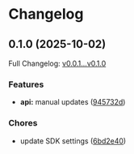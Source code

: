 # Changelog

## 0.1.0 (2025-10-02)

Full Changelog: [v0.0.1...v0.1.0](https://github.com/dqnamo/userplex-ruby/compare/v0.0.1...v0.1.0)

### Features

* **api:** manual updates ([945732d](https://github.com/dqnamo/userplex-ruby/commit/945732dc8407655bcc36a9088b56c3c093dce9e8))


### Chores

* update SDK settings ([6bd2e40](https://github.com/dqnamo/userplex-ruby/commit/6bd2e40b8dd26435ae696f0abd3f2e1eb823ca42))
